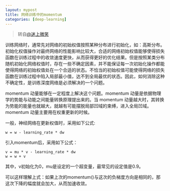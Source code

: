 ```yaml
---
layout: mypost
title: 网络训练中的momentum
categories: [deep-learning]
---
```


> 转自[@迷上微笑](https://blog.csdn.net/u013989576/article/details/70241121)

训练网络时，通常先对网络的初始权值按照某种分布进行初始化，如：高斯分布。初始化权值操作对最终网络的性能影响比较大，合适的网络初始权值能够使得损失函数在训练过程中的收敛速度更快，从而获得更好的优化结果。但是按照某类分布随机初始化网络权值时，存在一些不确定因素，并不能保证每一次初始化操作都能使得网络的初始权值处在一个合适的状态。不恰当的初始权值可能使得网络的损失函数在训练过程中陷入局部最小值，达不到全局最优的状态。因此，如何消除这种不确定性，是训练深度网络是必须解决的一个问题。 

momentum 动量能够在一定程度上解决这个问题。momentum 动量是依据物理学的势能与动能之间能量转换原理提出来的。当 momentum 动量越大时，其转换为势能的能量也就越大，就越有可能摆脱局部凹域的束缚，进入全局凹域。momentum 动量主要用在权重更新的时候。

一般，神经网络在更新权值时，采用如下公式:
```
w = w - learning_rate * dw
```
引入momentum后，采用如下公式：
```
v = mu * v - learning_rate * dw
w = w + v
```
其中，v初始化为0，mu是设定的一个超变量，最常见的设定值是0.9。

可以这样理解上式：如果上次的momentum()与这次的负梯度方向是相同的，那这次下降的幅度就会加大，从而加速收敛。